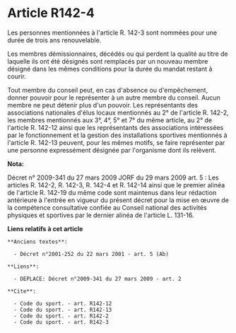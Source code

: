 # Article R142-4

Les personnes mentionnées à l'article R. 142-3 sont nommées pour une durée de trois ans renouvelable. 

Les membres démissionnaires, décédés ou qui perdent la qualité au titre de laquelle ils ont été désignés sont remplacés par
un nouveau membre désigné dans les mêmes conditions pour la durée du mandat restant à courir. 

Tout membre du conseil peut, en cas d'absence ou d'empêchement, donner pouvoir pour le représenter à un autre membre du
conseil. Aucun membre ne peut détenir plus d'un pouvoir. Les représentants des associations nationales d'élus locaux
mentionnés au 2° de l'article R. 142-2, les membres mentionnés aux 3°, 4°, 5° et 7° du même article, au 2° de l'article R.
142-12 ainsi que les représentants des associations intéressées par le fonctionnement et la gestion des installations
sportives mentionnés à l'article R. 142-13 peuvent, pour les mêmes motifs, se faire représenter par une personne expressément
désignée par l'organisme dont ils relèvent.

**Nota:**

Décret n° 2009-341 du 27 mars 2009 JORF du 29 mars 2009 art. 5 : Les articles R. 142-2, R. 142-3, R. 142-4 et R. 142-14 ainsi
que le premier alinéa de l'article R. 142-19 du même code sont maintenus dans leur rédaction antérieure à l'entrée en vigueur
du présent décret pour la mise en œuvre de la compétence consultative confiée au Conseil national des activités physiques et
sportives par le dernier alinéa de l'article L. 131-16.

**Liens relatifs à cet article**

	**Anciens textes**:

	  - Décret n°2001-252 du 22 mars 2001 - art. 5 (Ab)

	**Liens**:

	  - DEPLACE: Décret n°2009-341 du 27 mars 2009 - art. 2

	**Cite**:

	  - Code du sport. - art. R142-12
	  - Code du sport. - art. R142-13
	  - Code du sport. - art. R142-2
	  - Code du sport. - art. R142-3
